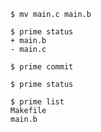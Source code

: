 [from]: (changes/add-first)

	$ mv main.c main.b
	
	$ prime status
	+ main.b
	- main.c

	$ prime commit
	
	$ prime status
	
	$ prime list
	Makefile
	main.b
